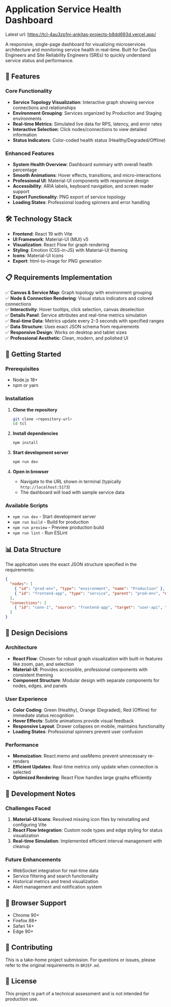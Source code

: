 # Application Service Health Dashboard

Latest url: https://tcl-4au3zp1ni-ankitas-projects-b8dd693d.vercel.app/

A responsive, single-page dashboard for visualizing microservices architecture and monitoring service health in real-time. Built for DevOps Engineers and Site Reliability Engineers (SREs) to quickly understand service status and performance.

## 🚀 Features

### Core Functionality
- **Service Topology Visualization**: Interactive graph showing service connections and relationships
- **Environment Grouping**: Services organized by Production and Staging environments
- **Real-time Metrics**: Simulated live data for RPS, latency, and error rates
- **Interactive Selection**: Click nodes/connections to view detailed information
- **Status Indicators**: Color-coded health status (Healthy/Degraded/Offline)

### Enhanced Features
- **System Health Overview**: Dashboard summary with overall health percentage
- **Smooth Animations**: Hover effects, transitions, and micro-interactions
- **Professional UI**: Material-UI components with responsive design
- **Accessibility**: ARIA labels, keyboard navigation, and screen reader support
- **Export Functionality**: PNG export of service topology
- **Loading States**: Professional loading spinners and error handling

## 🛠️ Technology Stack

- **Frontend**: React 19 with Vite
- **UI Framework**: Material-UI (MUI) v5
- **Visualization**: React Flow for graph rendering
- **Styling**: Emotion (CSS-in-JS) with Material-UI theming
- **Icons**: Material-UI Icons
- **Export**: html-to-image for PNG generation

## 📋 Requirements Implementation

✅ **Canvas & Service Map**: Graph topology with environment grouping  
✅ **Node & Connection Rendering**: Visual status indicators and colored connections  
✅ **Interactivity**: Hover tooltips, click selection, canvas deselection  
✅ **Details Panel**: Service attributes and real-time metrics simulation  
✅ **Real-time Data**: Metrics update every 2-3 seconds with specified ranges  
✅ **Data Structure**: Uses exact JSON schema from requirements  
✅ **Responsive Design**: Works on desktop and tablet sizes  
✅ **Professional Aesthetic**: Clean, modern, and polished UI  

## 🚀 Getting Started

### Prerequisites
- Node.js 18+ 
- npm or yarn

### Installation

1. **Clone the repository**
   ```bash
   git clone <repository-url>
   cd tcl
   ```

2. **Install dependencies**
   ```bash
   npm install
   ```

3. **Start development server**
   ```bash
   npm run dev
   ```

4. **Open in browser**
   - Navigate to the URL shown in terminal (typically `http://localhost:5173`)
   - The dashboard will load with sample service data

### Available Scripts

- `npm run dev` - Start development server
- `npm run build` - Build for production
- `npm run preview` - Preview production build
- `npm run lint` - Run ESLint

## 📊 Data Structure

The application uses the exact JSON structure specified in the requirements:

```json
{
  "nodes": [
    { "id": "prod-env", "type": "environment", "name": "Production" },
    { "id": "frontend-app", "type": "service", "parent": "prod-env", "name": "React Frontend", "tech": "React", "version": "2.1.0", "status": "HEALTHY" }
  ],
  "connections": [
    { "id": "conn-1", "source": "frontend-app", "target": "user-api", "status": "HEALTHY" }
  ]
}
```

## 🎨 Design Decisions

### Architecture
- **React Flow**: Chosen for robust graph visualization with built-in features like zoom, pan, and selection
- **Material-UI**: Provides accessible, professional components with consistent theming
- **Component Structure**: Modular design with separate components for nodes, edges, and panels

### User Experience
- **Color Coding**: Green (Healthy), Orange (Degraded), Red (Offline) for immediate status recognition
- **Hover Effects**: Subtle animations provide visual feedback
- **Responsive Layout**: Drawer collapses on mobile, maintains functionality
- **Loading States**: Professional spinners prevent user confusion

### Performance
- **Memoization**: React.memo and useMemo prevent unnecessary re-renders
- **Efficient Updates**: Real-time metrics only update when connection is selected
- **Optimized Rendering**: React Flow handles large graphs efficiently

## 🔧 Development Notes

### Challenges Faced
1. **Material-UI Icons**: Resolved missing icon files by reinstalling and configuring Vite
2. **React Flow Integration**: Custom node types and edge styling for status visualization
3. **Real-time Simulation**: Implemented efficient interval management with cleanup

### Future Enhancements
- WebSocket integration for real-time data
- Service filtering and search functionality
- Historical metrics and trend visualization
- Alert management and notification system

## 📱 Browser Support

- Chrome 90+
- Firefox 88+
- Safari 14+
- Edge 90+

## 🤝 Contributing

This is a take-home project submission. For questions or issues, please refer to the original requirements in `BRIEF.md`.

## 📄 License

This project is part of a technical assessment and is not intended for production use.
